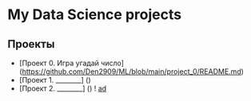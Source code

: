 # My Data Science projects

## Проекты

* [Проект 0. Игра угадай число] (https://github.com/Den2909/ML/blob/main/project_0/README.md)
* [Проект 1. ________] ()
* [Проект 2. ________] ()
! [ad](sdsd)